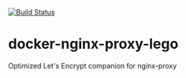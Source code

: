 [![Build Status](https://travis-ci.org/fmauNeko/docker-nginx-proxy-lego.svg?branch=master)](https://travis-ci.org/fmauNeko/docker-nginx-proxy-lego)
# docker-nginx-proxy-lego
Optimized Let's Encrypt companion for nginx-proxy
